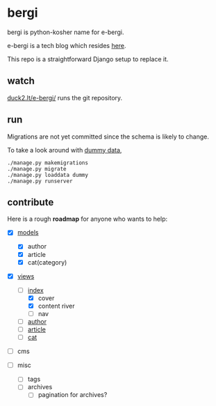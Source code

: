 # bergi

bergi is python-kosher name for e-bergi.

e-bergi is a tech blog which resides [here](e-bergi.com).

This repo is a straightforward Django setup to replace it.

## watch

[duck2.lt/e-bergi/](duck2.lt/e-bergi/) runs the git repository.

## run

Migrations are not yet committed since the schema is likely to change.

To take a look around with [dummy data](_bergi/fixtures/dummy.json),

```
./manage.py makemigrations
./manage.py migrate
./manage.py loaddata dummy
./manage.py runserver
```

## contribute

Here is a rough **roadmap** for anyone who wants to help:

- [x] [models](_bergi/models.py)
	- [x] author
	- [x] article
	- [x] cat(category)

- [x] [views](_bergi/views.py)
	- [ ] [index](_bergi/templates/index.html)
		- [x] cover
		- [x] content river
		- [ ] nav
	- [ ] [author](_bergi/templates/author.html)
	- [ ] [article](_bergi/templates/article.html)
	- [ ] [cat](_bergi/templates/cat.html)

- [ ] cms

- [ ] misc
	- [ ] tags
	- [ ] archives
		- [ ] pagination for archives?
